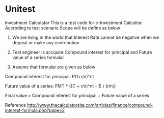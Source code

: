 
# Unitest
Investment Calculator
This is a test code for e-Investment Calcultor. Accroding to test scenario.Scope will be define as below 

1. We are living in the world that Interest Rate cannot be negative when we deposit or make any contribution.

2. Test engineer is accquire Compound interest for principal and Future value of a series formular

3. Assume that formular are given as below

Compound interest for principal:
P(1+r/n)^nt

Future value of a series:
PMT * (((1 + r/n)^nt - 1) / (r/n))

Final value  = Compound interest for principal + Future value of a series

Reference 
http://www.thecalculatorsite.com/articles/finance/compound-interest-formula.php?page=2
